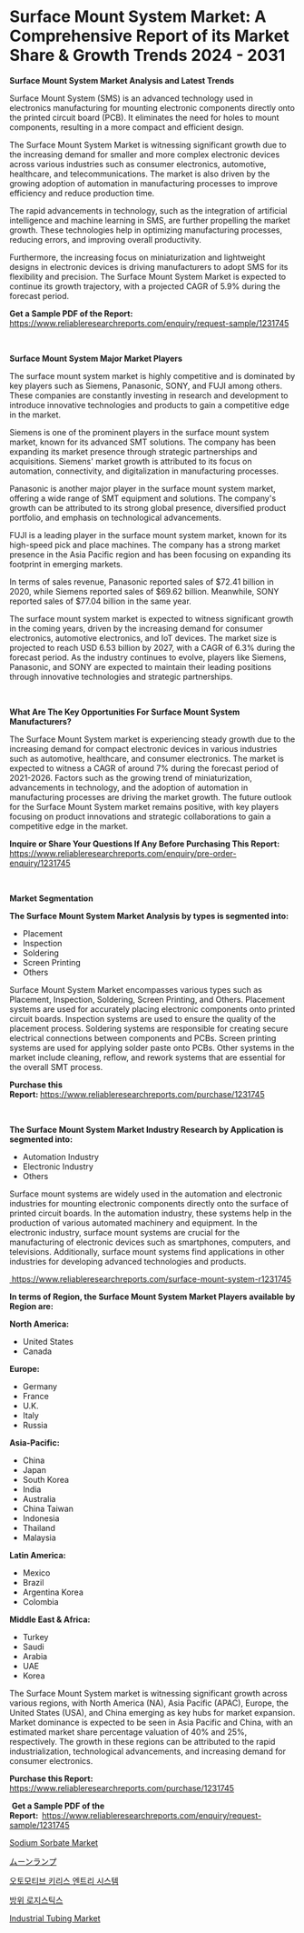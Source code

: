<p><h1>Surface Mount System Market: A Comprehensive Report of its Market Share & Growth Trends 2024 - 2031</h1></p><p><strong>Surface Mount System Market Analysis and Latest Trends</strong></p>
<p><p>Surface Mount System (SMS) is an advanced technology used in electronics manufacturing for mounting electronic components directly onto the printed circuit board (PCB). It eliminates the need for holes to mount components, resulting in a more compact and efficient design.</p><p>The Surface Mount System Market is witnessing significant growth due to the increasing demand for smaller and more complex electronic devices across various industries such as consumer electronics, automotive, healthcare, and telecommunications. The market is also driven by the growing adoption of automation in manufacturing processes to improve efficiency and reduce production time.</p><p>The rapid advancements in technology, such as the integration of artificial intelligence and machine learning in SMS, are further propelling the market growth. These technologies help in optimizing manufacturing processes, reducing errors, and improving overall productivity.</p><p>Furthermore, the increasing focus on miniaturization and lightweight designs in electronic devices is driving manufacturers to adopt SMS for its flexibility and precision. The Surface Mount System Market is expected to continue its growth trajectory, with a projected CAGR of 5.9% during the forecast period.</p></p>
<p><strong>Get a Sample PDF of the Report:&nbsp;</strong> <a href="https://www.reliableresearchreports.com/enquiry/request-sample/1231745">https://www.reliableresearchreports.com/enquiry/request-sample/1231745</a></p>
<p>&nbsp;</p>
<p><strong>Surface Mount System Major Market Players</strong></p>
<p><p>The surface mount system market is highly competitive and is dominated by key players such as Siemens, Panasonic, SONY, and FUJI among others. These companies are constantly investing in research and development to introduce innovative technologies and products to gain a competitive edge in the market.</p><p>Siemens is one of the prominent players in the surface mount system market, known for its advanced SMT solutions. The company has been expanding its market presence through strategic partnerships and acquisitions. Siemens' market growth is attributed to its focus on automation, connectivity, and digitalization in manufacturing processes.</p><p>Panasonic is another major player in the surface mount system market, offering a wide range of SMT equipment and solutions. The company's growth can be attributed to its strong global presence, diversified product portfolio, and emphasis on technological advancements.</p><p>FUJI is a leading player in the surface mount system market, known for its high-speed pick and place machines. The company has a strong market presence in the Asia Pacific region and has been focusing on expanding its footprint in emerging markets.</p><p>In terms of sales revenue, Panasonic reported sales of $72.41 billion in 2020, while Siemens reported sales of $69.62 billion. Meanwhile, SONY reported sales of $77.04 billion in the same year.</p><p>The surface mount system market is expected to witness significant growth in the coming years, driven by the increasing demand for consumer electronics, automotive electronics, and IoT devices. The market size is projected to reach USD 6.53 billion by 2027, with a CAGR of 6.3% during the forecast period. As the industry continues to evolve, players like Siemens, Panasonic, and SONY are expected to maintain their leading positions through innovative technologies and strategic partnerships.</p></p>
<p>&nbsp;</p>
<p><strong>What Are The Key Opportunities For Surface Mount System Manufacturers?</strong></p>
<p><p>The Surface Mount System market is experiencing steady growth due to the increasing demand for compact electronic devices in various industries such as automotive, healthcare, and consumer electronics. The market is expected to witness a CAGR of around 7% during the forecast period of 2021-2026. Factors such as the growing trend of miniaturization, advancements in technology, and the adoption of automation in manufacturing processes are driving the market growth. The future outlook for the Surface Mount System market remains positive, with key players focusing on product innovations and strategic collaborations to gain a competitive edge in the market.</p></p>
<p><strong>Inquire or Share Your Questions If Any Before Purchasing This Report:</strong> <a href="https://www.reliableresearchreports.com/enquiry/pre-order-enquiry/1231745">https://www.reliableresearchreports.com/enquiry/pre-order-enquiry/1231745</a></p>
<p>&nbsp;</p>
<p><strong>Market Segmentation</strong></p>
<p><strong>The Surface Mount System Market Analysis by types is segmented into:</strong></p>
<p><ul><li>Placement</li><li>Inspection</li><li>Soldering</li><li>Screen Printing</li><li>Others</li></ul></p>
<p><p>Surface Mount System Market encompasses various types such as Placement, Inspection, Soldering, Screen Printing, and Others. Placement systems are used for accurately placing electronic components onto printed circuit boards. Inspection systems are used to ensure the quality of the placement process. Soldering systems are responsible for creating secure electrical connections between components and PCBs. Screen printing systems are used for applying solder paste onto PCBs. Other systems in the market include cleaning, reflow, and rework systems that are essential for the overall SMT process.</p></p>
<p><strong>Purchase this Report:&nbsp;</strong><a href="https://www.reliableresearchreports.com/purchase/1231745">https://www.reliableresearchreports.com/purchase/1231745</a></p>
<p>&nbsp;</p>
<p><strong>The Surface Mount System Market Industry Research by Application is segmented into:</strong></p>
<p><ul><li>Automation Industry</li><li>Electronic Industry</li><li>Others</li></ul></p>
<p><p>Surface mount systems are widely used in the automation and electronic industries for mounting electronic components directly onto the surface of printed circuit boards. In the automation industry, these systems help in the production of various automated machinery and equipment. In the electronic industry, surface mount systems are crucial for the manufacturing of electronic devices such as smartphones, computers, and televisions. Additionally, surface mount systems find applications in other industries for developing advanced technologies and products.</p></p>
<p><a href="https://www.reliableresearchreports.com/surface-mount-system-r1231745">&nbsp;https://www.reliableresearchreports.com/surface-mount-system-r1231745</a></p>
<p><strong>In terms of Region, the Surface Mount System Market Players available by Region are:</strong></p>
<p>
    <p> <strong> North America: </strong>
        <ul>
            <li>United States</li>
            <li>Canada</li>
        </ul>
        </p> 
    <p> <strong> Europe: </strong>
        <ul>
            <li>Germany</li>
            <li>France</li>
            <li>U.K.</li>
            <li>Italy</li>
            <li>Russia</li>
        </ul>
        </p> 
    <p> <strong> Asia-Pacific: </strong>
        <ul>
            <li>China</li>
            <li>Japan</li>
            <li>South Korea</li>
            <li>India</li>
            <li>Australia</li>
            <li>China Taiwan</li>
            <li>Indonesia</li>
            <li>Thailand</li>
            <li>Malaysia</li>
        </ul>
        </p> 
    <p> <strong> Latin America: </strong>
        <ul>
            <li>Mexico</li>
            <li>Brazil</li>
            <li>Argentina Korea</li>
            <li>Colombia</li>
        </ul>
        </p> 
    <p> <strong> Middle East & Africa: </strong>
        <ul>
            <li>Turkey</li>
            <li>Saudi</li>
            <li>Arabia</li>
            <li>UAE</li>
            <li>Korea</li>
        </ul>
    </p>
    </p>
<p><p>The Surface Mount System market is witnessing significant growth across various regions, with North America (NA), Asia Pacific (APAC), Europe, the United States (USA), and China emerging as key hubs for market expansion. Market dominance is expected to be seen in Asia Pacific and China, with an estimated market share percentage valuation of 40% and 25%, respectively. The growth in these regions can be attributed to the rapid industrialization, technological advancements, and increasing demand for consumer electronics.</p></p>
<p><strong>Purchase this Report: </strong><a href="https://www.reliableresearchreports.com/purchase/1231745">https://www.reliableresearchreports.com/purchase/1231745</a></p>
<p>&nbsp;<strong>Get a Sample PDF of the Report:&nbsp;&nbsp;</strong><a href="https://www.reliableresearchreports.com/enquiry/request-sample/1231745">https://www.reliableresearchreports.com/enquiry/request-sample/1231745</a></p>
<p><strong></strong></p>
<p><p><a href="https://issuu.com/reportprime-2/docs/sodium-sorbate-market-size-2030.pptx">Sodium Sorbate Market</a></p><p><a href="https://github.com/xtkhtofdt934839/Market-Research-Report-List-1/blob/main/831005229565.md">ムーンランプ</a></p><p><a href="https://github.com/rsg307664904/Market-Research-Report-List-1/blob/main/427127927108.md">오토모티브 키리스 엔트리 시스템</a></p><p><a href="https://github.com/PercyHagernes9778/Market-Research-Report-List-1/blob/main/746768327109.md">방위 로지스틱스</a></p><p><a href="https://issuu.com/reportprime-2/docs/industrial-tubing-market-size-2030.pptx">Industrial Tubing Market</a></p></p>
